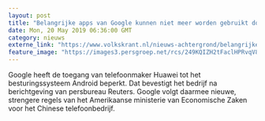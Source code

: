 ```yaml
---
layout: post
title: "Belangrijke apps van Google kunnen niet meer worden gebruikt door telefoonmaker Huawei"
date: Mon, 20 May 2019 06:36:00 GMT
category: nieuws
externe_link: "https://www.volkskrant.nl/nieuws-achtergrond/belangrijke-apps-van-google-kunnen-niet-meer-worden-gebruikt-door-telefoonmaker-huawei~bea234f8/"
feature_image: "https://images3.persgroep.net/rcs/249KQIZH2tFaclHPRvqV8F7LvyE/diocontent/148810241/_focus/0.5/0.5/_fill/320/320?appId=93a17a8fd81db0de025c8abd1cca1279&quality=0.85"
---
```


Google heeft de toegang van telefoonmaker Huawei tot het besturingssysteem Android beperkt. Dat bevestigt het bedrijf na berichtgeving van persbureau Reuters. Google volgt daarmee nieuwe, strengere regels van het Amerikaanse ministerie van Economische Zaken voor het Chinese telefoonbedrijf.
